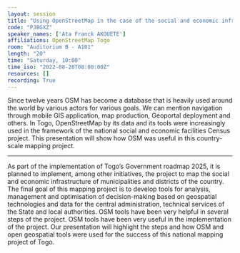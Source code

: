 ```yaml
---
layout: session
title: "Using OpenStreetMap in the case of the social and economic infrastructure mapping project of Togo"
code: "PJBGXZ"
speaker_names: ['Ata Franck AKOUETE']
affiliations: OpenStreetMap Togo
room: "Auditorium B - A101"
length: "20"
time: "Saturday, 10:00"
time_iso: "2022-08-20T08:00:00Z"
resources: []
recording: True
---
```


Since twelve years OSM has become a database that is heavily used around the world by various actors for various goals. We can mention navigation through mobile GIS application, map production, Geoportal deployment and others. In Togo, OpenStreetMap by its data and its tools were increasingly used in the framework of the national social and economic facilities Census project. This presentation will show how OSM was useful in this country-scale mapping project.

<hr>

As part of the implementation of Togo’s Government roadmap 2025, it is planned to implement, among other initiatives, the project to map the social and economic infrastructure of municipalities and districts of the country. The final goal of this mapping project is to develop tools for analysis, management and optimisation of decision-making based on geospatial technologies and data for the central administration, technical services of the State and local authorities. OSM tools have been very helpful in several steps of the project. OSM tools have been very useful in the implementation of the project. Our presentation will highlight the steps and how OSM and open geospatial tools were used for the success of this national mapping project of Togo.

